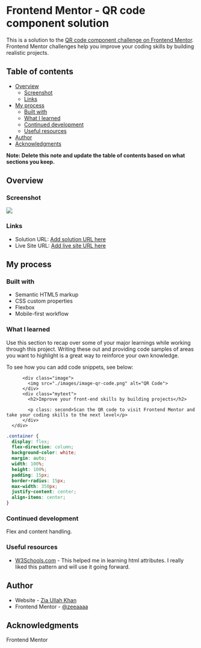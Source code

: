 # Frontend Mentor - QR code component solution

This is a solution to the [QR code component challenge on Frontend Mentor](https://www.frontendmentor.io/challenges/qr-code-component-iux_sIO_H). Frontend Mentor challenges help you improve your coding skills by building realistic projects.

## Table of contents

- [Overview](#overview)
  - [Screenshot](#screenshot)
  - [Links](#links)
- [My process](#my-process)
  - [Built with](#built-with)
  - [What I learned](#what-i-learned)
  - [Continued development](#continued-development)
  - [Useful resources](#useful-resources)
- [Author](#author)
- [Acknowledgments](#acknowledgments)

**Note: Delete this note and update the table of contents based on what sections you keep.**

## Overview

### Screenshot

![](./images/screenshot.jpg)

### Links

- Solution URL: [Add solution URL here](https://your-solution-url.com)
- Live Site URL: [Add live site URL here](https://your-live-site-url.com)

## My process

### Built with

- Semantic HTML5 markup
- CSS custom properties
- Flexbox
- Mobile-first workflow

### What I learned

Use this section to recap over some of your major learnings while working through this project. Writing these out and providing code samples of areas you want to highlight is a great way to reinforce your own knowledge.

To see how you can add code snippets, see below:

```<div class="container cntr">
      <div class="image">
        <img src="./images/image-qr-code.png" alt="QR Code">
      </div>
      <div class="mytext">
        <h2>Improve your front-end skills by building projects</h2>

        <p class: second>Scan the QR code to visit Frontend Mentor and take your coding skills to the next level</p>
      </div>
  </div>

```

```css
.container {
  display: flex;
  flex-direction: column;
  background-color: white;
  margin: auto;
  width: 100%;
  height: 100%;
  padding: 15px;
  border-radius: 15px;
  max-width: 350px;
  justify-content: center;
  align-items: center;
}
```

### Continued development

Flex and content handling.

### Useful resources

- [W3Schools.com](https://w3schools.com) - This helped me in learning html attributes. I really liked this pattern and will use it going forward.

## Author

- Website - [Zia Ullah Khan](https://www.your-site.com)
- Frontend Mentor - [@zeeaaaa](https://www.frontendmentor.io/profile/zeeaaaa)

## Acknowledgments

Frontend Mentor
